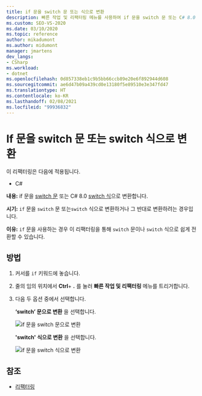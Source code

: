 ```yaml
---
title: if 문을 switch 문 또는 식으로 변환
description: 빠른 작업 및 리팩터링 메뉴를 사용하여 if 문을 switch 문 또는 C# 8.0 switch 식으로 변환하는 방법을 알아봅니다.
ms.custom: SEO-VS-2020
ms.date: 03/10/2020
ms.topic: reference
author: mikadumont
ms.author: midumont
manager: jmartens
dev_langs:
- CSharp
ms.workload:
- dotnet
ms.openlocfilehash: 0d857338eb1c9b5bb66ccb89e20e6f892944d608
ms.sourcegitcommit: ae6d47b09a439cd0e13180f5e89510e3e347fd47
ms.translationtype: HT
ms.contentlocale: ko-KR
ms.lasthandoff: 02/08/2021
ms.locfileid: "99936832"
---
```

# <a name="convert-if-statement-to-switch-statement-or-switch-expression"></a>If 문을 switch 문 또는 switch 식으로 변환

이 리팩터링은 다음에 적용됩니다.

- C#

**내용:** if 문을 [switch 문](/dotnet/csharp/language-reference/keywords/switch) 또는 C# 8.0 [switch 식](/dotnet/csharp/whats-new/csharp-8#switch-expressions)으로 변환합니다.

**시기:** `if` 문을 `switch` 문 또는`switch` 식으로 변환하거나 그 반대로 변환하려는 경우입니다.

**이유:** `if` 문을 사용하는 경우 이 리팩터링을 통해 `switch` 문이나 `switch` 식으로 쉽게 전환할 수 있습니다.

## <a name="how-to"></a>방법

1. 커서를 `if` 키워드에 놓습니다.
2. 줄의 임의 위치에서 **Ctrl**+ **.** 를 눌러 **빠른 작업 및 리팩터링** 메뉴를 트리거합니다.
3. 다음 두 옵션 중에서 선택합니다.

    **‘switch’ 문으로 변환** 을 선택합니다.

   ![if 문을 switch 문으로 변환](media/convert-if-to-switch-statement.png)

    **'switch' 식으로 변환** 을 선택합니다.

    ![if 문을 switch 식으로 변환](media/convert-if-to-switch-expression.png)

## <a name="see-also"></a>참조

- [리팩터링](../refactoring-in-visual-studio.md)
